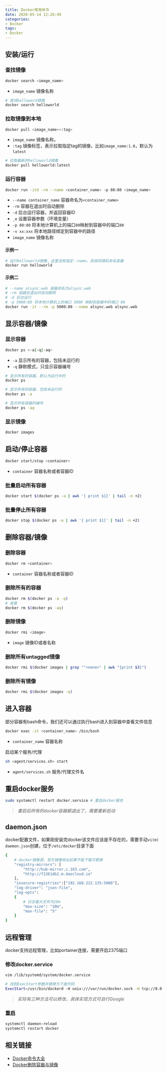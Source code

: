 ```yaml
---
title: Docker常用命令
date: 2020-05-14 12:26:49
categories:
- Docker
tags:
- Docker
---
```


## 安装/运行

### 查找镜像

``` bash
docker search <image_name>
```

* `image_name` 镜像名称

``` bash
# 查找helloword镜像
docker search helloworld
```

### 拉取镜像到本地

``` bash
docker pull <image_name><:tag>
```

* `image_name` 镜像名称。
* `:tag` 镜像标签，表示拉取指定tag的镜像，比如`image_name:1.0`，默认为`latest`

``` bash
# 拉取最新的helloworld镜像
docker pull helloworld:latest
```

### 运行容器

``` bash
docker run -itd -rm --name <container_name> -p 80:80 <image_name>
```

* `--name container_name` 容器命名为`<container_name>`
* `-rm` 容器在退出时自动删除
* `-d` 后台运行容器，并返回容器ID
* `_e` 设置容器参数（环境变量）
* `-p 80:80` 将本地计算机上的端口`80`映射到容器中的端口`80`
* `-v xx:xxx` 将本地路径绑定到容器中的路径
* `image_name` 镜像名称

#### 示例一

``` bash
# 运行helloworld镜像，这里没有指定--name，系统将随机命名容器
docker run helloworld
```

#### 示例二

``` bash
# --name alsync.web 容器命名为alsync.web
# -rm 容器在退出时自动删除
# -d 后台运行
# -p 5000:80 将本地计算机上的端口 5000 映射到容器中的端口 80
docker run -it --rm -p 5000:80 --name alsync.web alsync.web
```

## 显示容器/镜像

### 显示容器

``` bash
docker ps <-a|-q|-aq>
```

* `-a` 显示所有的容器，包括未运行的
* `-q` 静默模式，只显示容器编号

``` bash
# 显示所有的容器，默认为运行中的
docker ps
```

``` bash
# 显示所有的容器，包括未运行的
docker ps -a
```

``` bash
# 显示所有容器的编号
docker ps -aq
```

### 显示镜像

``` bash
docker images
```

## 启动/停止容器

``` bash
docker start/stop <container>
```

* `container` 容器名称或者容器ID

### 批量启动所有容器

``` bash
docker start $(docker ps -a | awk '{ print $1}' | tail -n +2)
```

### 批量停止所有容器

``` bash
docker stop $(docker ps -a | awk '{ print $1}' | tail -n +2)
```

## 删除容器/镜像

### 删除容器

``` bash
docker rm <container>
```

* `container` 容器名称或者容器ID

### 删除所有的容器

``` bash
docker rm $(docker ps -a -q)
# 或者
docker rm $(docker ps -aq)
```

### 删除镜像

``` bash
docker rmi <image>
```

* `image` 镜像ID或者名称

### 删除所有untagged镜像

``` bash
docker rmi $(docker images | grep "^<none>" | awk "{print $3}")
```

### 删除所有镜像

``` bash
docker rmi $(docker images -q)
```

## 进入容器

部分容器有bash命令，我们还可以通过执行bash进入到容器中查看文件信息

``` bash
docker exec -it <container_name> /bin/bash
```

* `container_name` 容器名称

启动某个服务/代理

``` bash
sh <agent/services.sh> start
```

* `agent/services.sh` 服务/代理文件名

## 重启docker服务

``` bash
sudo systemctl restart docker.service # 重启docker服务
```

> *重启后所有的docker容器都退出了，需要重新启动*

## daemon.json

docker配置文件，如果刚安装完docker该文件应该是不存在的，需要手动`vi(m) daemon.json`创建，位于`/etc/docker`目录下面

``` bash
{
    # docker镜像源，官方镜像地址如果不能下载可更换
    "registry-mirrors": [
        "http://hub-mirror.c.163.com",
        "http://f1361db2.m.daocloud.io"
    ],
    "insecure-registries":["192.168.222.135:5000"],
    "log-driver": "json-file",
    "log-opts":
    {
        # 日志最大文件为10m
        "max-size": "10m",
        "max-file": "5"
    }
}

```

## 远程管理

docker支持远程管理，比如portainer连接，需要开启2375端口

### 修改docker.service

```bash
vim /lib/systemd/system/docker.service

# 找到ExecStart参数并替换为下面代码
ExecStart=/usr/bin/dockerd -H unix:///var/run/docker.sock -H tcp://0.0.0.0:2375
```

> *实际有三种方法可以修改，具体实现方式可自行Google*

### 重启

```bash
systemctl daemon-reload
systemctl restart docker
```

## 相关链接

* [Docker命令大全](https://www.runoob.com/docker/docker-command-manual.html 'Docker命令大全')
* [Docker删除容器与镜像](https://blog.csdn.net/qq_32447301/article/details/79387649 'Docker删除容器与镜像')
